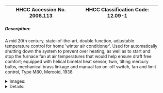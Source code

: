 | **HHCC Accession No. 2006.113** |**HHCC Classification Code:  12.09-1**|
| ----------- | ----------- |
##### Description:
A mid 20th century, state-of-the-art, double function, adjustable temperature control for  home 'winter air conditioner'. Used for automatically shutting down the system to prevent over heating, as well as to start and stop the furnace fan at air temperatures that would help ensure draft free comfort; equipped with helical bimetal heat sensor, twin, tilting mercury bulbs, mechanical brass linkage and manual fan on-off switch, fan and limit control, Type M80, Mercoid, 1938


<details>
	<summary>Images:</summary>
<div class="gallery gallery-wrapper--full" contenteditable="false" data-is-empty="false" data-translation="Add images" data-columns="6">
<figure class="gallery__item"><a href="#DOMAIN_NAME#gallery/12.09-1.jpg" data-size="2065x1314"><img src="#DOMAIN_NAME#gallery/12.09-1-thumbnail.jpg" alt=""></a></figure>
<figure class="gallery__item"><a href="#DOMAIN_NAME#gallery/12.09-1a.jpg" data-size="2097x1646"><img src="#DOMAIN_NAME#gallery/12.09-1a-thumbnail.jpg" alt=""></a></figure>
<figure class="gallery__item"><a href="#DOMAIN_NAME#gallery/12.09-1b.jpg" data-size="1526x785"><img src="#DOMAIN_NAME#gallery/12.09-1b-thumbnail.jpg" alt=""></a></figure>
<figure class="gallery__item"><a href="#DOMAIN_NAME#gallery/12.09-1c.jpg" data-size="1896x1481"><img src="#DOMAIN_NAME#gallery/12.09-1c-thumbnail.jpg" alt=""></a></figure>
<figure class="gallery__item"><a href="#DOMAIN_NAME#gallery/12.09-1d.jpg" data-size="1767x859"><img src="#DOMAIN_NAME#gallery/12.09-1d-thumbnail.jpg" alt=""></a></figure>
</div>
</details>


<details>
	<summary>Details:</summary>

##### Group:
12.09 Pressure Atomizing Oil Burner Equipment and Systems ' Automatic Temperature Controls

##### Make:
Mercoid

##### Manufacturer:
Mercoid Corporation, Chicago Ill.

##### Model:
Type M80

##### Serial No.:
M239302

##### Size:
6 in rd x 16 in long

##### Weight:
4 lbs.

##### Circa:
1938

##### Rating:
Exhibit, education, and research quality, illustrating the engineering design of mid 20th century dual function automatic air temperature controls for 'winter air conditioners' in Canada

##### Patent Date/Number:
1991350 [1935]; 1834288 [1931]; 1949915 [1934]; 2018310 [1935]

##### Provenance:
From York County (York Region) Ontario, once a rich agricultural hinterlands, attracting early settlement in the last years of the 18th century. Located on the north slopes of the Oak Ridges Moraine, within 20 miles of Toronto, the County would also attract early ex-urban development, to be come a wealthy market place for the emerging household and consumer technologies of the early and mid 20th century. 

This artifact was discovered in the 1950's in the used stock of T. H. Oliver, Refrigeration and Electric Sales and Service, Aurora, Ontario, an early worker in the field of agricultural, industrial and consumer technology. 

It was used on a 'South Wind' winter air conditioner by Howard Furnace and Foundries installed at 68 spruce Street Aurora in 1940

##### Type and Design:
Equipped with helical bimetal heat sensor, 
Extended 13 in. temperature probe twin, tilting mercury bulbs and 
Manual fan on-off switch, 
Complex system of interconnecting mechanical linkages fabricated in brass sheet stock and secured with brass machine screws 
Temperature calibration dial in red and gold
Operating, adjustment instruction etched in gold on twin fibreboard insets 
Glass bezel

##### Construction:


##### Material:


##### Special Features:
Temperature calibration dial in red and gold
Operating, adjustment instruction etched in gold on twin fibreboard insets 
Glass bezel 
Original wiring stubs with steel sheathed cable [BX] and heavy duty L box connectors

##### Accessories:


##### Capacities:


##### Performance Characteristics:


##### Operation:


##### Control and Regulation:


##### Targeted Market Segment:


##### Consumer Acceptance:


##### Merchandising:


##### Market Price:


##### Technological Significance:
A mid 20th century, dual function temperature controller, exquisitely crafted using the materials and engineering know-how of the immediate pre W.W.II years
Designed for a new, emerging, yet still elite market for winter comfort, the 'winter air conditioner'. Mercoid went to great lengths to show off its new, elite, automatic, dual temperature control technology, beautifully crafting with showy glass front panel and mechanical operating mechanism crafted in brass. It was to be a prestigious controller for the homeowner anxious, and able to afford the best that the HVACR industry of the times could provide, anxious too to be able to show it off for what it was, a piece of new technology ahead of its times.       
Air circulation was a matter of engineering concern, ensuring draft free comfort for homeowners not at all used to constantly moving air in the home. The key was the temperature at which the winter air conditioner's fan would start circulating the pre-warmed air, and at what air temperature would the fan stop 
The manual fan switch was an important sales feature, too, allowing the homeowner to manually turn the system on in the summer time to circulate filtered air throughout the home [For an account of recommended industry practices of the time operation See,  'Winter Air Heating and Winter Air conditioning', John Norris McGraw-Hill 1950.
It would be a period characterised by much research in the field of human comfort. its necessary and sufficient conditions  and the means of creating it in Canada's climate of weather extremes. Warm air heating research would become a legitimate topic for university, as well as industrial research with technical papers and how-to-do-it manuals to follow. 
Characteristic of the period and the emerging market for winter comfort was the creation of the National Warm Air Heating and Air Conditioning Association of Canada [forerunner of the Heating, Refrigeration and Air Conditioning  Institute of Canada]. Their extensive set of engineering manuals produced through the 1950'and 60's would be the standards of the field

##### Industrial Significance:
The control of air movement in forced air, residential systems, to ensure safe comfortable conditions was and continues to be a challenge. With fixed, non modulating, forced air heating equipment, which characterizes the residential field, the control of air movement through the furnace and the home was accomplished with on-off switching of the fan motor. The goal is to ensure the furnace doesn't over heat, as a result of low air quantity, but at the same time, the householder is not subject to the movement of unheated air through the house causing drafts.  
For the purpose of initially balancing the system, variable speed fan pulley drives were widely used to adjust fan speeds [see collection Group 12.11], until electrically variable speed, digital motor control technology became available.  
Two speed motors with double windings were also used in the 1950' through 80's, with two step controller to reduce air flow at low during start up and shut down.

##### Socio-economic Significance:
With the introduction by the HVACR industry of forced air heating, a world change had taken place. It brought with it significant new market potential, for the replacement of a nation full of gravity, central, warm air heating systems, to be replaced with a new generation of modern automatic, central home heating equipment, dubbed the winter air conditioner. Public expectations were high, seeded in no small way by the marketing of the industry.
With the development of the forced air furnace 'the winter air conditioner' came many new possibilities for winter comfort, automatic combustion control for solid and liquid fuels [coal and oil], automatic room temperature control, air distribution [well beyond that possible with natural convection], constant air circulation. air filtration, as well as automatic humidification . These features would be promoted by the warm air sector of the industry, as a competitive edge, over the 'hot water heating systems [hydronic systems] of the times, once considered the preferred type of central heating for all that could afford it. 
During the 1940's and 50's the Howard Furnace Co of Toronto would be an acknowledged leader in the field of winter air conditioning equipment for the Canadian market, see reference. There promotion would read 'Enjoy filtered, humidified, gently moving air throughout every part of your home', 'Have even temperature maintained in all rooms with lowest possible fuel costs and little attention". This was surely new world experience for Canadians in the middle years of the 20th century

##### Socio-cultural Significance:


##### Donor:
G. Leslie Oliver, The T. H. Oliver HVACR Collection

##### HHCC Storage Location:


##### Tracking:


##### Bibliographic References:
Howard South-Wind, Air Conditioning and heating Unit, Howard Furnace Co. Toronto, sale brochure, undated, circa 1940 
'Winter Air Heating and Winter Air conditioning', John Norris McGraw-Hill 1950, Chapter 9, Humidity and the properties of Air.

##### Notes:


##### Related Reports:
CMX02, Item H 15
</details>

